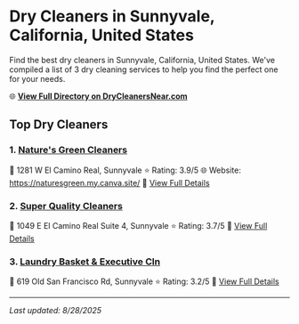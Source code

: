 # Dry Cleaners in Sunnyvale, California, United States

Find the best dry cleaners in Sunnyvale, California, United States. We've compiled a list of 3 dry cleaning services to help you find the perfect one for your needs.

🌐 **[View Full Directory on DryCleanersNear.com](https://drycleanersnear.com/city/US/California/Sunnyvale)**

## Top Dry Cleaners

### 1. [Nature's Green Cleaners](https://drycleanersnear.com/dryCleaner/689d4362756b71cad101f0a3/nature-s-green-cleaners)
📍 1281 W El Camino Real, Sunnyvale
⭐ Rating: 3.9/5
🌐 Website: https://naturesgreen.my.canva.site/
🔗 [View Full Details](https://drycleanersnear.com/dryCleaner/689d4362756b71cad101f0a3/nature-s-green-cleaners)

### 2. [Super Quality Cleaners](https://drycleanersnear.com/dryCleaner/689d4392756b71cad101f1fb/super-quality-cleaners)
📍 1049 E El Camino Real Suite 4, Sunnyvale
⭐ Rating: 3.7/5
🔗 [View Full Details](https://drycleanersnear.com/dryCleaner/689d4392756b71cad101f1fb/super-quality-cleaners)

### 3. [Laundry Basket & Executive Cln](https://drycleanersnear.com/dryCleaner/689d432e756b71cad101ed46/laundry-basket-executive-cln)
📍 619 Old San Francisco Rd, Sunnyvale
⭐ Rating: 3.2/5
🔗 [View Full Details](https://drycleanersnear.com/dryCleaner/689d432e756b71cad101ed46/laundry-basket-executive-cln)


---

*Last updated: 8/28/2025*
